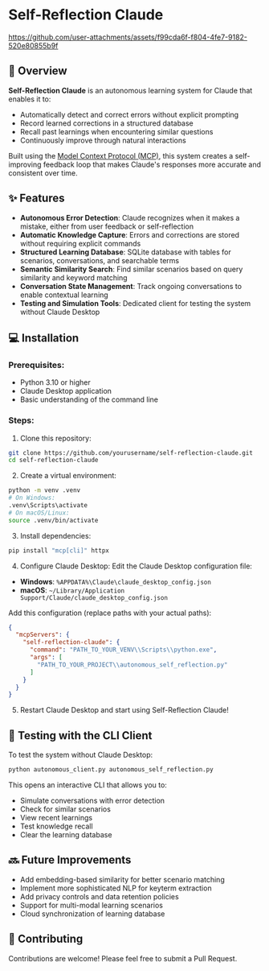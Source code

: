 # Self-Reflection Claude

https://github.com/user-attachments/assets/f99cda6f-f804-4fe7-9182-520e80855b9f

## 🚀 Overview

**Self-Reflection Claude** is an autonomous learning system for Claude that enables it to:
- Automatically detect and correct errors without explicit prompting
- Record learned corrections in a structured database
- Recall past learnings when encountering similar questions
- Continuously improve through natural interactions

Built using the [Model Context Protocol (MCP)](https://www.anthropic.com/news/model-context-protocol), this system creates a self-improving feedback loop that makes Claude's responses more accurate and consistent over time.

## ✨ Features

- **Autonomous Error Detection**: Claude recognizes when it makes a mistake, either from user feedback or self-reflection
- **Automatic Knowledge Capture**: Errors and corrections are stored without requiring explicit commands
- **Structured Learning Database**: SQLite database with tables for scenarios, conversations, and searchable terms
- **Semantic Similarity Search**: Find similar scenarios based on query similarity and keyword matching
- **Conversation State Management**: Track ongoing conversations to enable contextual learning
- **Testing and Simulation Tools**: Dedicated client for testing the system without Claude Desktop

## 💻 Installation

### Prerequisites:
- Python 3.10 or higher
- Claude Desktop application
- Basic understanding of the command line

### Steps:

1. Clone this repository:
```bash
git clone https://github.com/yourusername/self-reflection-claude.git
cd self-reflection-claude
```

2. Create a virtual environment:
```bash
python -m venv .venv
# On Windows:
.venv\Scripts\activate
# On macOS/Linux:
source .venv/bin/activate
```

3. Install dependencies:
```bash
pip install "mcp[cli]" httpx
```

4. Configure Claude Desktop:
Edit the Claude Desktop configuration file:
- **Windows**: `%APPDATA%\Claude\claude_desktop_config.json`
- **macOS**: `~/Library/Application Support/Claude/claude_desktop_config.json`

Add this configuration (replace paths with your actual paths):
```json
{
  "mcpServers": {
    "self-reflection-claude": {
      "command": "PATH_TO_YOUR_VENV\\Scripts\\python.exe",
      "args": [
        "PATH_TO_YOUR_PROJECT\\autonomous_self_reflection.py"
      ]
    }
  }
}
```

5. Restart Claude Desktop and start using Self-Reflection Claude!

## 🧪 Testing with the CLI Client

To test the system without Claude Desktop:

```bash
python autonomous_client.py autonomous_self_reflection.py
```

This opens an interactive CLI that allows you to:
- Simulate conversations with error detection
- Check for similar scenarios
- View recent learnings
- Test knowledge recall
- Clear the learning database

## 🔜 Future Improvements

- Add embedding-based similarity for better scenario matching
- Implement more sophisticated NLP for keyterm extraction
- Add privacy controls and data retention policies
- Support for multi-modal learning scenarios
- Cloud synchronization of learning database

## 🤝 Contributing

Contributions are welcome! Please feel free to submit a Pull Request.
